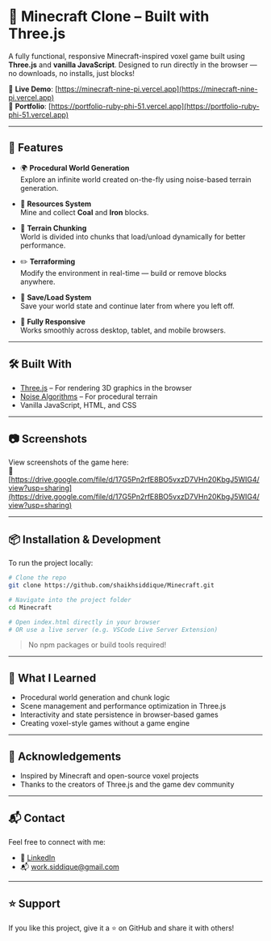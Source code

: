 
# 🧱 Minecraft Clone – Built with Three.js

A fully functional, responsive Minecraft-inspired voxel game built using **Three.js** and **vanilla JavaScript**. Designed to run directly in the browser — no downloads, no installs, just blocks!

🔗 **Live Demo**: [https://minecraft-nine-pi.vercel.app](https://minecraft-nine-pi.vercel.app)  
🎒 **Portfolio**: [https://portfolio-ruby-phi-51.vercel.app](https://portfolio-ruby-phi-51.vercel.app)

---

## 🚀 Features

- 🌍 **Procedural World Generation**  
  Explore an infinite world created on-the-fly using noise-based terrain generation.

- 🧱 **Resources System**  
  Mine and collect **Coal** and **Iron** blocks.

- 🔁 **Terrain Chunking**  
  World is divided into chunks that load/unload dynamically for better performance.

- ✏️ **Terraforming**  
  Modify the environment in real-time — build or remove blocks anywhere.

- 💾 **Save/Load System**  
  Save your world state and continue later from where you left off.

- 📱 **Fully Responsive**  
  Works smoothly across desktop, tablet, and mobile browsers.

---

## 🛠️ Built With

- [Three.js](https://threejs.org/) – For rendering 3D graphics in the browser
- [Noise Algorithms](https://en.wikipedia.org/wiki/Perlin_noise) – For procedural terrain
- Vanilla JavaScript, HTML, and CSS

---

## 📷 Screenshots

View screenshots of the game here:  
📸 [https://drive.google.com/file/d/17G5Pn2rfE8BO5vxzD7VHn20KbgJ5WIG4/view?usp=sharing](https://drive.google.com/file/d/17G5Pn2rfE8BO5vxzD7VHn20KbgJ5WIG4/view?usp=sharing)

---

## 📦 Installation & Development

To run the project locally:

```bash
# Clone the repo
git clone https://github.com/shaikhsiddique/Minecraft.git

# Navigate into the project folder
cd Minecraft

# Open index.html directly in your browser
# OR use a live server (e.g. VSCode Live Server Extension)
```

> No npm packages or build tools required!

---

## 🧠 What I Learned

- Procedural world generation and chunk logic
- Scene management and performance optimization in Three.js
- Interactivity and state persistence in browser-based games
- Creating voxel-style games without a game engine

---

## 🙌 Acknowledgements

- Inspired by Minecraft and open-source voxel projects
- Thanks to the creators of Three.js and the game dev community

---

## 📬 Contact

Feel free to connect with me:

- 💼 [LinkedIn](https://www.linkedin.com/in/shaikhsiddique)
- 📬 work.siddique@gmail.com

---

## ⭐ Support

If you like this project, give it a ⭐ on GitHub and share it with others!

 
 
